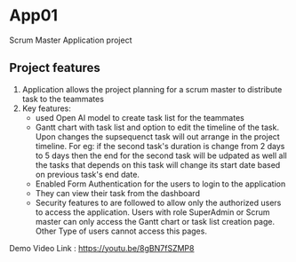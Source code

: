 # App01
Scrum Master Application project

Project features
----------------
1. Application allows the project planning for a scrum master to distribute task to the teammates
2. Key features:
    - used Open AI model to create task list for the teammates
    - Gantt chart with task list and option to edit the timeline of the task. Upon changes the supsequenct task will out arrange in the project timeline. For eg: if the second task's duration is change from 2 days to 5 days then the end for the second task will be udpated as well all the tasks that depends on this task will change its start date based on previous task's end date.
    - Enabled Form Authentication for the users to login to the application
    - They can view their task from the dashboard
    - Security features to are followed to allow only the authorized users to access the application. Users with role SuperAdmin or Scrum master can only access the Gantt chart or task list creation page. Other Type of users cannot access this pages.


Demo Video Link : https://youtu.be/8gBN7fSZMP8